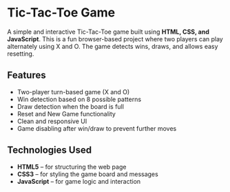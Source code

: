 # Tic-Tac-Toe Game 

A simple and interactive Tic-Tac-Toe game built using **HTML, CSS, and JavaScript**. This is a fun browser-based project where two players can play alternately using X and O. The game detects wins, draws, and allows easy resetting.



## Features

- Two-player turn-based game (X and O)
- Win detection based on 8 possible patterns
- Draw detection when the board is full
- Reset and New Game functionality
- Clean and responsive UI
- Game disabling after win/draw to prevent further moves


## Technologies Used

- **HTML5** – for structuring the web page
- **CSS3** – for styling the game board and messages
- **JavaScript** – for game logic and interaction

